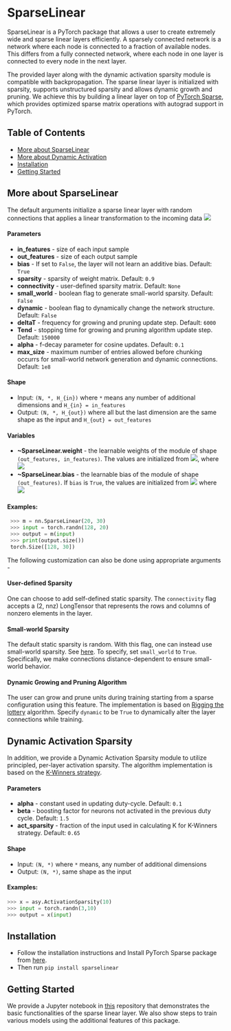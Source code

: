 # SparseLinear

SparseLinear is a PyTorch package that allows a user to create extremely wide and sparse linear layers efficiently. A sparsely connected network is a network where each node is connected to a fraction of available nodes. This differs from a fully connected network, where each node in one layer is connected to every node in the next layer.

The provided layer along with the dynamic activation sparsity module is compatible with backpropagation. The sparse linear layer is initialized with sparsity, supports unstructured sparsity and allows dynamic growth and pruning. We achieve this by building a linear layer on top of [PyTorch Sparse](https://github.com/rusty1s/pytorch_sparse), which provides optimized sparse matrix operations with autograd support in PyTorch.

## Table of Contents

- [More about SparseLinear](#intro)
- [More about Dynamic Activation](#kwin)
- [Installation](#install)
- [Getting Started](#usage)

## More about SparseLinear <a name="intro"></a>
The default arguments initialize a sparse linear layer with random connections that applies a linear transformation to the incoming data <img src="https://render.githubusercontent.com/render/math?math=y = xA^T %2B b">  

#### Parameters

- **in_features** - size of each input sample
- **out_features** - size of each output sample
- **bias** - If set to ``False``, the layer will not learn an additive bias. Default: ``True``
- **sparsity** - sparsity of weight matrix. Default: `0.9`
- **connectivity** - user-defined sparsity matrix. Default: `None`
- **small_world** - boolean flag to generate small-world sparsity. Default: ``False``
- **dynamic** - boolean flag to dynamically change the network structure. Default: ``False``
- **deltaT** - frequency for growing and pruning update step. Default: `6000`
- **Tend** - stopping time for growing and pruning algorithm update step. Default: `150000`
- **alpha** - f-decay parameter for cosine updates. Default: `0.1`
- **max_size** - maximum number of entries allowed before chunking occurrs for small-world network generation and dynamic connections. Default: `1e8`

#### Shape

- Input: `(N, *, H_{in})` where `*` means any number of additional dimensions and `H_{in} = in_features`
- Output: `(N, *, H_{out})` where all but the last dimension are the same shape as the input and `H_{out} = out_features`

#### Variables 

- **~SparseLinear.weight** - the learnable weights of the module of shape `(out_features, in_features)`. The values are initialized from <img src="https://render.githubusercontent.com/render/math?math=\mathcal{U}(-\sqrt{k}, \sqrt{k})">, where  <img src="https://render.githubusercontent.com/render/math?math=k = \frac{1}{\text{in\_features}}">  
- **~SparseLinear.bias** - the learnable bias of the module of shape `(out_features)`. If `bias` is ``True``, the values are initialized from <img src="https://render.githubusercontent.com/render/math?math=\mathcal{U}(-\sqrt{k}, \sqrt{k})"> where <img src="https://render.githubusercontent.com/render/math?math=k = \frac{1}{\text{in\_features}}">

#### Examples:

```python
 >>> m = nn.SparseLinear(20, 30)
 >>> input = torch.randn(128, 20)
 >>> output = m(input)
 >>> print(output.size())
 torch.Size([128, 30])
```

The following customization can also be done using appropriate arguments -

#### User-defined Sparsity

One can choose to add self-defined static sparsity. The `connectivity` flag accepts a (2, nnz) LongTensor that represents the rows and columns of nonzero elements in the layer. 

#### Small-world Sparsity

The default static sparsity is random. With this flag, one can instead use small-world sparsity. See [here](https://en.wikipedia.org/wiki/Small-world_network). To specify, set `small_world` to `True`. Specifically, we make connections distance-dependent to ensure small-world behavior.

#### Dynamic Growing and Pruning Algorithm

The user can grow and prune units during training starting from a sparse configuration using this feature. The implementation is based on [Rigging the lottery](https://arxiv.org/pdf/1911.11134.pdf) algorithm. Specify `dynamic` to be `True` to dynamically alter the layer connections while training. 

## Dynamic Activation Sparsity <a name="kwin"></a>

In addition, we provide a Dynamic Activation Sparsity module to utilize principled, per-layer activation sparsity. The algorithm implementation is based on the [K-Winners strategy](https://arxiv.org/pdf/1903.11257.pdf). 

#### Parameters

- **alpha** - constant used in updating duty-cycle. Default: `0.1`
- **beta** - boosting factor for neurons not activated in the previous duty cycle. Default: `1.5`
- **act_sparsity** - fraction of the input used in calculating K for K-Winners strategy. Default: `0.65`
    
#### Shape

- Input: `(N, *)` where `*` means, any number of additional dimensions
- Output: `(N, *)`, same shape as the input
        
#### Examples:

```python
>>> x = asy.ActivationSparsity(10)
>>> input = torch.randn(3,10)
>>> output = x(input)
```

## Installation <a name="install"></a>
 
- Follow the installation instructions and Install PyTorch Sparse package from [here](https://github.com/rusty1s/pytorch_sparse).
- Then run ```pip install sparselinear```

## Getting Started <a name="usage"></a>

We provide a Jupyter notebook in [this](https://github.com/rain-neuromorphics/SparseLinear/blob/master/tutorials/SparseLinearDemo.ipynb) repository that demonstrates the basic functionalities of the sparse linear layer. We also show steps to train various models using the additional features of this package.

